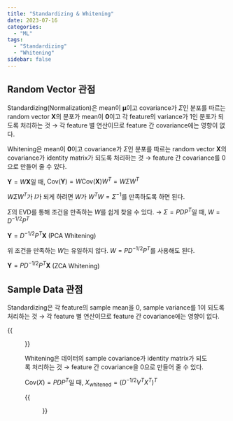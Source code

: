 ```yaml
---
title: "Standardizing & Whitening"
date: 2023-07-16
categories:
  - "ML"
tags:
  - "Standardizing"
  - "Whitening"
sidebar: false
---
```


## Random Vector 관점

Standardizing(Normalization)은 mean이 $\boldsymbol{\mu}$이고 covariance가 $\Sigma$인 분포를 따르는 random vector $\mathbf{X}$의 분포가 mean이 $\mathbf{0}$이고 각 feature의 variance가 $1$인 분포가 되도록 처리하는 것 &rarr; 각 feature 별 연산이므로 feature 간 covariance에는 영향이 없다.

Whitening은 mean이 $\mathbf{0}$이고 covariance가 $\Sigma$인 분포를 따르는 random vector $\mathbf{X}$의 covariance가 identity matrix가 되도록 처리하는 것 &rarr; feature 간 covariance를 $0$으로 만들어 줄 수 있다.

$\mathbf{Y}=W\mathbf{X}$일 때, $\text{Cov}(\mathbf{Y})=W\text{Cov}(\mathbf{X})W^T=W\Sigma W^T$

$W\Sigma W^T$가 $I$가 되게 하려면 $W$가 $W^TW=\Sigma^{-1}$를 만족하도록 하면 된다.

$\Sigma$의 EVD를 통해 조건을 만족하는 $W$를 쉽게 찾을 수 있다. &rarr; $\Sigma=PDP^T$일 때, $W=D^{-1/2}P^T$

$\mathbf{Y}=D^{-1/2}P^T\mathbf{X}$ (PCA Whitening)

위 조건을 만족하는 $W$는 유일하지 않다. $W=PD^{-1/2}P^T$를 사용해도 된다.

$\mathbf{Y}=PD^{-1/2}P^T\mathbf{X}$ (ZCA Whitening)

## Sample Data 관점

Standardizing은 각 feature의 sample mean을 $0$, sample variance를 $1$이 되도록 처리하는 것 &rarr; 각 feature 별 연산이므로 feature 간 covariance에는 영향이 없다.

{{<figure src="/ml/whitening1.png" width="800">}}

Whitening은 데이터의 sample covariance가 identity matrix가 되도록 처리하는 것 &rarr; feature 간 covariance을 $0$으로 만들어 줄 수 있다.

$\text{Cov}(X)=PDP^T$일 때, $X_\text{whitened}=(D^{-1/2}V^TX^T)^T$

{{<figure src="/ml/whitening2.png" width="800">}}
